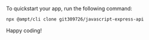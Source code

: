 To quickstart your app, run the following command: 

```bash
npx @ampt/cli clone git309726/javascript-express-api
```

Happy coding!
